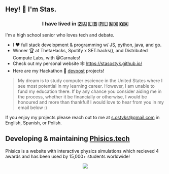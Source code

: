 ## Hey! 👾 I'm Stas.

### <p align="center"> I have lived in 🇿🇦 🇱🇧 🇵🇱 🇲🇽 🇶🇦</p>

I'm a high school senior who loves tech and debate.


* I ❤️ full stack development & programming w/ JS, python, java, and go.
* Winner 🏆 at ThetaHacks, Spotify x SET.hacks(), and Distributed Compute Labs, with @Carnales!
* Check out my personal website 🕸️ https://stasostyk.github.io/ 
* Here are my Hackathon 🏅 [devpost](https://devpost.com/stasostyk) projects!

> My dream is to study computer escience in the United States where I see most potential in my learning career. However, I am unable to fund my education there. If by any chance you consider aiding me in the process, whether it be financially or otherwise, I would be honoured and more than thankful! I would love to hear from you in my email below :)

If you enjoy my projects please reach out to me at <a href="mailto:s.ostyks@gmail.com">s.ostyks@gmail.com</a> in English, Spanish, or Polish.

## Developing & maintaining [Phisics.tech](https://phisics.tech) 
Phisics is a website with interactive physics simulations which recieved 4 awards and has been used by 15,000+ students worldwide!  

<!-- 
![StasOstyk's GitHub stats](https://github-readme-stats.vercel.app/api?username=stasostyk&theme=react&show_icons=true)
 -->
 
<p align="center">
  <img src="https://github-readme-stats.vercel.app/api?username=stasostyk&theme=react&show_icons=true">
</p>
